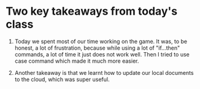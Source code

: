 Two key takeaways from today's class
======================================

1. Today we spent most of our time working on the game. It was, to be honest, a lot of
frustration, because while using a lot of "if...then" commands, a lot of time it just does
not work well. Then I tried to use case command which made it much more easier.

2. Another takeaway is that we learnt how to update our local documents to the cloud,
which was super useful.
